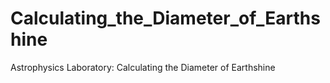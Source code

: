 Calculating_the_Diameter_of_Earthshine
======================================

Astrophysics Laboratory: Calculating the Diameter of Earthshine
